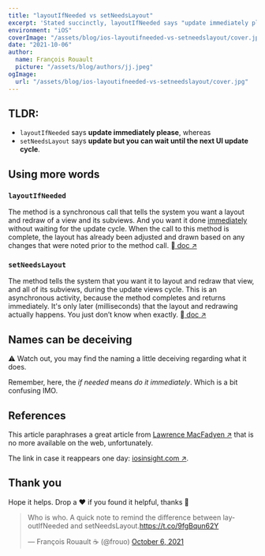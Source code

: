 ```yaml
---
title: "layoutIfNeeded vs setNeedsLayout"
excerpt: 'Stated succinctly, layoutIfNeeded says "update immediately please", whereas setNeedsLayout says "update in the next UI update cycle".'
environment: "iOS"
coverImage: "/assets/blog/ios-layoutifneeded-vs-setneedslayout/cover.jpg"
date: "2021-10-06"
author:
  name: François Rouault
  picture: "/assets/blog/authors/jj.jpeg"
ogImage:
  url: "/assets/blog/ios-layoutifneeded-vs-setneedslayout/cover.jpg"
---
```


## TLDR:

- `layoutIfNeeded` says **update immediately please**, whereas
- `setNeedsLayout` says **update but you can wait until the next UI update cycle**.

## Using more words

### `layoutIfNeeded`

The method is a synchronous call that tells the system you want a layout and redraw of a view and its subviews. And you want it done <u>immediately</u> without waiting for the update cycle. When the call to this method is complete, the layout has already been adjusted and drawn based on any changes that were noted prior to the method call. [ doc ↗](https://developer.apple.com/documentation/uikit/uiview/1622507-layoutifneeded)

### `setNeedsLayout`

The method tells the system that you want it to layout and redraw that view, and all of its subviews, during the update views cycle. This is an asynchronous activity, because the method completes and returns immediately. It's only later (milliseconds) that the layout and redrawing actually happens. You just don’t know when exactly. [ doc ↗](https://developer.apple.com/documentation/uikit/uiview/1622601-setneedslayout)

## Names can be deceiving

⚠️ Watch out, you may find the naming a little deceiving regarding what it does.

Remember, here, the _if needed_ means _do it immediately_. Which is a bit confusing IMO.

## References

This article paraphrases a great article from [Lawrence MacFadyen ↗](https://twitter.com/iosinsight) that is no more available on the web, unfortunately.

The link in case it reappears one day: [iosinsight.com ↗](http://www.iosinsight.com/setneedslayout-vs-layoutifneeded-explained/).

## Thank you

Hope it helps. Drop a ❤️ if you found it helpful, thanks 🙂

<blockquote data-theme="dark" class="twitter-tweet"><p lang="en" dir="ltr">Who is who. A quick note to remind the difference between layoutIfNeeded and setNeedsLayout.<a href="https://t.co/9fgBqun62Y">https://t.co/9fgBqun62Y</a></p>&mdash; François Rouault ☕️ (@frouo) <a href="https://twitter.com/frouo/status/1445714021907267584?ref_src=twsrc%5Etfw">October 6, 2021</a></blockquote> <script async src="https://platform.twitter.com/widgets.js" charset="utf-8"></script>

